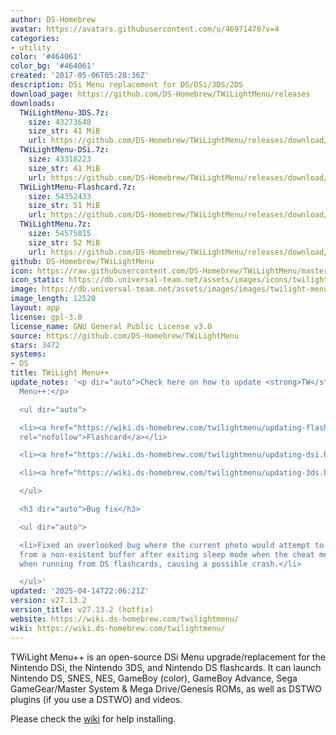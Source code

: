 ```yaml
---
author: DS-Homebrew
avatar: https://avatars.githubusercontent.com/u/46971470?v=4
categories:
- utility
color: '#464061'
color_bg: '#464061'
created: '2017-05-06T05:28:36Z'
description: DSi Menu replacement for DS/DSi/3DS/2DS
download_page: https://github.com/DS-Homebrew/TWiLightMenu/releases
downloads:
  TWiLightMenu-3DS.7z:
    size: 43273648
    size_str: 41 MiB
    url: https://github.com/DS-Homebrew/TWiLightMenu/releases/download/v27.13.2/TWiLightMenu-3DS.7z
  TWiLightMenu-DSi.7z:
    size: 43318223
    size_str: 41 MiB
    url: https://github.com/DS-Homebrew/TWiLightMenu/releases/download/v27.13.2/TWiLightMenu-DSi.7z
  TWiLightMenu-Flashcard.7z:
    size: 54352433
    size_str: 51 MiB
    url: https://github.com/DS-Homebrew/TWiLightMenu/releases/download/v27.13.2/TWiLightMenu-Flashcard.7z
  TWiLightMenu.7z:
    size: 54575015
    size_str: 52 MiB
    url: https://github.com/DS-Homebrew/TWiLightMenu/releases/download/v27.13.2/TWiLightMenu.7z
github: DS-Homebrew/TWiLightMenu
icon: https://raw.githubusercontent.com/DS-Homebrew/TWiLightMenu/master/booter/Twilight%2B%2B-animated%20icon-fix.gif
icon_static: https://db.universal-team.net/assets/images/icons/twilight-menu.png
image: https://db.universal-team.net/assets/images/images/twilight-menu.png
image_length: 12520
layout: app
license: gpl-3.0
license_name: GNU General Public License v3.0
source: https://github.com/DS-Homebrew/TWiLightMenu
stars: 3472
systems:
- DS
title: TWiLight Menu++
update_notes: '<p dir="auto">Check here on how to update <strong>TW</strong>i<strong>L</strong>ight
  Menu++:</p>

  <ul dir="auto">

  <li><a href="https://wiki.ds-homebrew.com/twilightmenu/updating-flashcard.html"
  rel="nofollow">Flashcard</a></li>

  <li><a href="https://wiki.ds-homebrew.com/twilightmenu/updating-dsi.html" rel="nofollow">DSi</a></li>

  <li><a href="https://wiki.ds-homebrew.com/twilightmenu/updating-3ds.html" rel="nofollow">3DS</a></li>

  </ul>

  <h3 dir="auto">Bug fix</h3>

  <ul dir="auto">

  <li>Fixed an overlooked bug where the current photo would attempt to be reloaded
  from a non-existent buffer after exiting sleep mode when the cheat menu is opened
  when running from DS flashcards, causing a possible crash.</li>

  </ul>'
updated: '2025-04-14T22:06:21Z'
version: v27.13.2
version_title: v27.13.2 (hotfix)
website: https://wiki.ds-homebrew.com/twilightmenu/
wiki: https://wiki.ds-homebrew.com/twilightmenu/
---
```

TWiLight Menu++ is an open-source DSi Menu upgrade/replacement for the Nintendo DSi, the Nintendo 3DS, and Nintendo DS flashcards. It can launch Nintendo DS, SNES, NES, GameBoy (color), GameBoy Advance, Sega GameGear/Master System & Mega Drive/Genesis ROMs, as well as DSTWO plugins (if you use a DSTWO) and videos.

Please check the [wiki](https://wiki.ds-homebrew.com/twilightmenu/) for help installing.